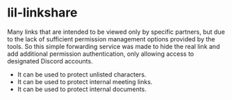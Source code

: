 # lil-linkshare
Many links that are intended to be viewed only by specific partners, but due to the lack of sufficient permission management options provided by the tools.
So this simple forwarding service was made to hide the real link and add additional permission authentication, only allowing access to designated Discord accounts.
- It can be used to protect unlisted characters.
- It can be used to protect internal meeting links.
- It can be used to protect internal documents.
